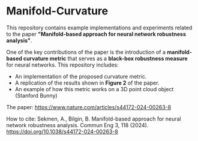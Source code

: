 # Manifold-Curvature

This repository contains example implementations and experiments related to the paper **"Manifold-based approach for neural network robustness analysis"**.

One of the key contributions of the paper is the introduction of a **manifold-based curvature metric** that serves as a **black-box robustness measure** for neural networks. This repository includes:

- An implementation of the proposed curvature metric.
- A replication of the results shown in **Figure 2** of the paper.
- An example of how this metric works on a 3D point cloud object (Stanford Bunny)

The paper: https://www.nature.com/articles/s44172-024-00263-8

How to cite: Sekmen, A., Bilgin, B. Manifold-based approach for neural network robustness analysis. Commun Eng 3, 118 (2024). https://doi.org/10.1038/s44172-024-00263-8
